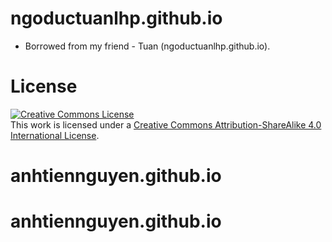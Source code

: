 # ngoductuanlhp.github.io

- Borrowed from my friend - Tuan (ngoductuanlhp.github.io).

# License
<a rel="license" href="http://creativecommons.org/licenses/by-sa/4.0/"><img alt="Creative Commons License" style="border-width:0" src="https://i.creativecommons.org/l/by-sa/4.0/88x31.png" /></a><br />This work is licensed under a <a rel="license" href="http://creativecommons.org/licenses/by-sa/4.0/">Creative Commons Attribution-ShareAlike 4.0 International License</a>.

# anhtiennguyen.github.io
# anhtiennguyen.github.io
